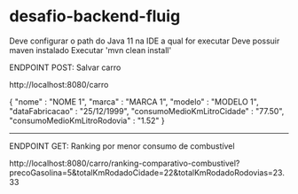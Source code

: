 # desafio-backend-fluig

Deve configurar o path do Java 11 na IDE a qual for executar
Deve possuir maven instalado
Executar 'mvn clean install'

ENDPOINT POST: Salvar carro

http://localhost:8080/carro

{
"nome" : "NOME 1",
"marca" : "MARCA 1",
"modelo" : "MODELO 1",
"dataFabricacao" : "25/12/1999",
"consumoMedioKmLitroCidade" : "77.50",
"consumoMedioKmLitroRodovia" : "1.52"
}

----------------------------------------------------------------------------------------------------------

ENDPOINT GET: Ranking por menor consumo de combustível

http://localhost:8080/carro/ranking-comparativo-combustivel?precoGasolina=5&totalKmRodadoCidade=22&totalKmRodadoRodovias=23.33

